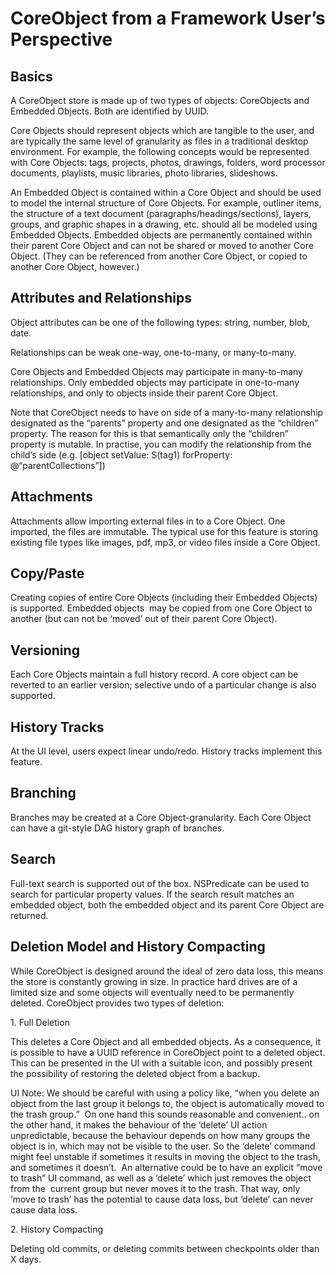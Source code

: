 CoreObject from a Framework User’s Perspective
==============================================

Basics
------

A CoreObject store is made up of two types of objects: CoreObjects and
Embedded Objects. Both are identified by UUID.

Core Objects should represent objects which are tangible to the user,
and are typically the same level of granularity as files in a
traditional desktop environment. For example, the following concepts
would be represented with Core Objects: tags, projects, photos,
drawings, folders, word processor documents, playlists, music libraries,
photo libraries, slideshows.

An Embedded Object is contained within a Core Object and should be used
to model the internal structure of Core Objects. For example, outliner
items, the structure of a text document (paragraphs/headings/sections),
layers, groups, and graphic shapes in a drawing, etc. should all be
modeled using Embedded Objects. Embedded objects are permanently
contained within their parent Core Object and can not be shared or moved
to another Core Object. (They can be referenced from another Core
Object, or copied to another Core Object, however.)

Attributes and Relationships
----------------------------

Object attributes can be one of the following types: string, number,
blob, date.

Relationships can be weak one-way, one-to-many, or many-to-many.

Core Objects and Embedded Objects may participate in many-to-many
relationships. Only embedded objects may participate in one-to-many
relationships, and only to objects inside their parent Core Object.

Note that CoreObject needs to have on side of a many-to-many
relationship designated as the “parents” property and one designated as
the “children” property. The reason for this is that semantically only
the “children” property is mutable. In practise, you can modify the
relationship from the child’s side (e.g. [object setValue: S(tag1)
forProperty: @“parentCollections”])

Attachments
-----------

Attachments allow importing external files in to a Core Object. One
imported, the files are immutable. The typical use for this feature is
storing existing file types like images, pdf, mp3, or video files inside
a Core Object.

Copy/Paste
----------

Creating copies of entire Core Objects (including their Embedded
Objects) is supported. Embedded objects  may be copied from one Core
Object to another (but can not be ‘moved’ out of their parent Core
Object).

Versioning
----------

Each Core Objects maintain a full history record. A core object can be
reverted to an earlier version; selective undo of a particular change is
also supported.

History Tracks
--------------

At the UI level, users expect linear undo/redo. History tracks implement
this feature.

Branching
---------

Branches may be created at a Core Object-granularity. Each Core Object
can have a git-style DAG history graph of branches.

Search
------

Full-text search is supported out of the box. NSPredicate can be used to
search for particular property values. If the search result matches an
embedded object, both the embedded object and its parent Core Object are
returned.

Deletion Model and History Compacting
-------------------------------------

While CoreObject is designed around the ideal of zero data loss, this
means the store is constantly growing in size. In practice hard drives
are of a limited size and some objects will eventually need to be
permanently deleted. CoreObject provides two types of deletion:

​1. Full Deletion

This deletes a Core Object and all embedded objects. As a consequence,
it is possible to have a UUID reference in CoreObject point to a deleted
object. This can be presented in the UI with a suitable icon, and
possibly present the possibility of restoring the deleted object from a
backup.

UI Note: We should be careful with using a policy like, “when you delete
an object from the last group it belongs to, the object is automatically
moved to the trash group.”  On one hand this sounds reasonable and
convenient.. on the other hand, it makes the behaviour of the ‘delete’
UI action unpredictable, because the behaviour depends on how many
groups the object is in, which may not be visible to the user. So the
‘delete’ command might feel unstable if sometimes it results in moving
the object to the trash, and sometimes it doesn’t.  An alternative could
be to have an explicit “move to trash” UI command, as well as a ‘delete’
which just removes the object from the  current group but never moves it
to the trash. That way, only ‘move to trash’ has the potential to cause
data loss, but ‘delete’ can never cause data loss.

​2. History Compacting

Deleting old commits, or deleting commits between checkpoints older than
X days.